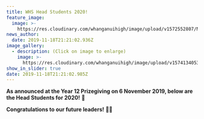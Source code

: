 ```yaml
---
title: WHS Head Students 2020!
feature_image:
  image: >-
    https://res.cloudinary.com/whanganuihigh/image/upload/v1572552807/News/GREEN_WHS_HEADER.jpg
news_author:
  date: 2019-11-18T21:21:02.936Z
image_gallery:
  - description: (Click on image to enlarge)
    image: >-
      https://res.cloudinary.com/whanganuihigh/image/upload/v1574134053/Events/2020-Head-Students-1000.Portrait.jpg
show_in_slider: true
date: 2019-11-18T21:21:02.985Z
---
```


**As announced at the Year 12 Prizegiving on 6 November 2019, below are the Head Students for 2020!**  🤩 

**Congratulations to our future leaders!**  👏👏
